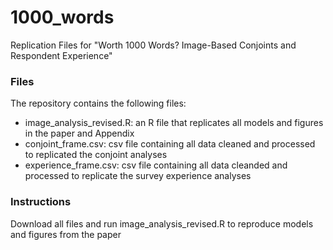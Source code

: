 # 1000_words
Replication Files for "Worth 1000 Words? Image-Based Conjoints and Respondent Experience"

### Files
The repository contains the following files:

- image_analysis_revised.R: an R file that replicates all models and figures in the paper and Appendix
- conjoint_frame.csv: csv file containing all data cleaned and processed to replicated the conjoint analyses
- experience_frame.csv: csv file containing all data cleanded and processed to replicate the survey experience analyses

### Instructions
Download all files and run image_analysis_revised.R to reproduce models and figures from the paper
